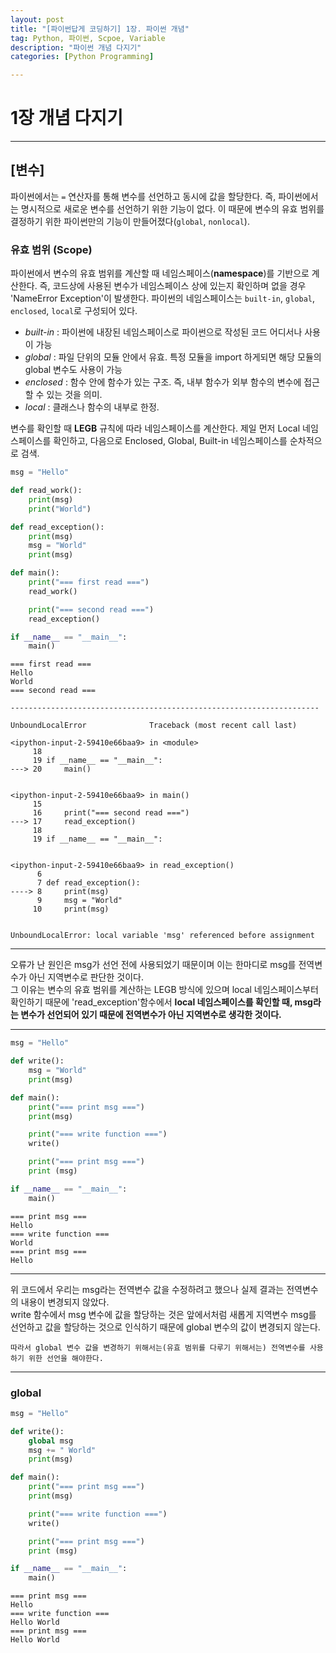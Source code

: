 ```yaml
---
layout: post
title: "[파이썬답게 코딩하기] 1장. 파이썬 개념"
tag: Python, 파이썬, Scpoe, Variable
description: "파이썬 개념 다지기"
categories: [Python Programming]

---
```


# 1장 개념 다지기
---

## [변수]

파이썬에서는 `=` 연산자를 통해 변수를 선언하고 동시에 값을 할당한다. 즉, 파이썬에서는 명시적으로 새로운 변수를 선언하기 위한 기능이 없다. 이 때문에 변수의 유효 범위를 결정하기 위한 파이썬만의 기능이 만들어졌다(`global`, `nonlocal`).

### 유효 범위 (Scope)

파이썬에서 변수의 유효 범위를 계산할 때 네임스페이스(**namespace**)를 기반으로 계산한다. 즉, 코드상에 사용된 변수가 네임스페이스 상에 있는지 확인하며 없을 경우 'NameError Exception'이 발생한다.
파이썬의 네임스페이스는 `built-in`, `global`, `enclosed`, `local`로 구성되어 있다.

 - *built-in* : 파이썬에 내장된 네임스페이스로 파이썬으로 작성된 코드 어디서나 사용이 가능
 - *global* : 파일 단위의 모듈 안에서 유효. 특정 모듈을 import 하게되면 해당 모듈의 global 변수도 사용이 가능
 - *enclosed* : 함수 안에 함수가 있는 구조. 즉, 내부 함수가 외부 함수의 변수에 접근할 수 있는 것을 의미.
 - *local* : 클래스나 함수의 내부로 한정.

변수를 확인할 때 **LEGB** 규칙에 따라 네임스페이스를 계산한다. 제일 먼저 Local 네임스페이스를 확인하고, 다음으로 Enclosed, Global, Built-in 네임스페이스를 순차적으로 검색.



```python
msg = "Hello"

def read_work():
    print(msg)
    print("World")

def read_exception():
    print(msg)
    msg = "World"
    print(msg)

def main():
    print("=== first read ===")
    read_work()

    print("=== second read ===")
    read_exception()

if __name__ == "__main__":
    main()
```

    === first read ===
    Hello
    World
    === second read ===

    ---------------------------------------------------------------------

    UnboundLocalError              Traceback (most recent call last)

    <ipython-input-2-59410e66baa9> in <module>
         18
         19 if __name__ == "__main__":
    ---> 20     main()


    <ipython-input-2-59410e66baa9> in main()
         15
         16     print("=== second read ===")
    ---> 17     read_exception()
         18
         19 if __name__ == "__main__":


    <ipython-input-2-59410e66baa9> in read_exception()
          6
          7 def read_exception():
    ----> 8     print(msg)
          9     msg = "World"
         10     print(msg)


    UnboundLocalError: local variable 'msg' referenced before assignment

---

오류가 난 원인은 msg가 선언 전에 사용되었기 때문이며 이는 한마디로 msg를 전역변수가 아닌 지역변수로 판단한 것이다.<br>
그 이유는 변수의 유효 범위를 계산하는 LEGB 방식에 있으며 local 네임스페이스부터 확인하기 때문에 'read_exception'함수에서 **local 네임스페이스를 확인할 때, msg라는 변수가 선언되어 있기 때문에 전역변수가 아닌 지역변수로 생각한 것이다.**

---


```python
msg = "Hello"

def write():
    msg = "World"
    print(msg)

def main():
    print("=== print msg ===")
    print(msg)

    print("=== write function ===")
    write()

    print("=== print msg ===")
    print (msg)

if __name__ == "__main__":
    main()
```

    === print msg ===
    Hello
    === write function ===
    World
    === print msg ===
    Hello

---
위 코드에서 우리는 msg라는 전역변수 값을 수정하려고 했으나 실제 결과는 전역변수의 내용이 변경되지 않았다.<br>
write 함수에서 msg 변수에 값을 할당하는 것은 앞에서처럼 새롭게 지역변수 msg를 선언하고 값을 할당하는 것으로 인식하기 때문에 global 변수의 값이 변경되지 않는다.

`따라서 global 변수 값을 변경하기 위해서는(유효 범위를 다루기 위해서는) 전역변수를 사용하기 위한 선언을 해야한다.`

---


### global


```python
msg = "Hello"

def write():
    global msg
    msg += " World"
    print(msg)

def main():
    print("=== print msg ===")
    print(msg)

    print("=== write function ===")
    write()

    print("=== print msg ===")
    print (msg)

if __name__ == "__main__":
    main()
```

    === print msg ===
    Hello
    === write function ===
    Hello World
    === print msg ===
    Hello World



```python

```
